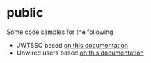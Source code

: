 # public

Some code samples for the following

* JWTSSO based [on this documentation](https://developer.workvivo.com/#07d356f1-3995-4f9b-82d9-9fb4a9b8f159) 
* Unwired users based [on this documentation](https://developer.workvivo.com/#aa34c835-aefb-4ff4-b1ad-232d00d37a9a)

